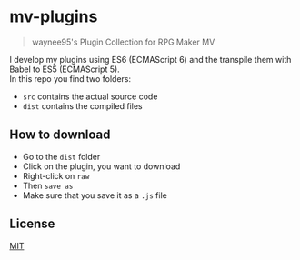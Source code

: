 # mv-plugins
> waynee95's Plugin Collection for RPG Maker MV 

I develop my plugins using ES6 (ECMAScript 6) and the transpile them with Babel to ES5 (ECMAScript 5). <br>
In this repo you find two folders:
- `src` contains the actual source code
- `dist` contains the compiled files 

## How to download
- Go to the `dist` folder
- Click on the plugin, you want to download
- Right-click on `raw`
- Then `save as`
- Make sure that you save it as a `.js` file

## License

[MIT](LICENSE)
